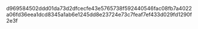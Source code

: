 d969584502ddd01da73d2dfcecfe43e5765738f592440546fac08fb7a4022a06fd36eea1dcd8345a1ab6e1245dd8e23724e73c7feaf7ef433d029fd1290f2e3f
